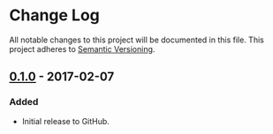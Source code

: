 # Change Log
All notable changes to this project will be documented in this file.
This project adheres to [Semantic Versioning](http://semver.org/).

## [0.1.0] - 2017-02-07
### Added
- Initial release to GitHub.

[0.1.0]: https://github.com/brightnucleus/options-store/compare/v0.0.0...v0.1.0
